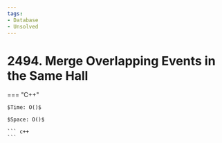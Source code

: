 ```yaml
---
tags:
- Database
- Unsolved
---
```



# 2494. Merge Overlapping Events in the Same Hall

=== "C++"

    $Time: O()$

    $Space: O()$

    ``` c++
    ```